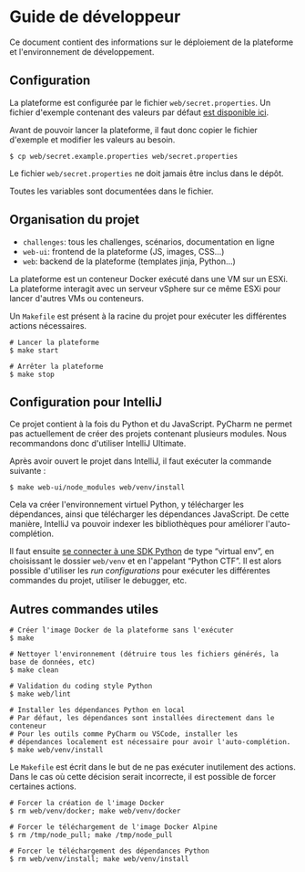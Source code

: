 # Guide de développeur

Ce document contient des informations sur le déploiement de la plateforme et l'environnement de développement.

## Configuration

La plateforme est configurée par le fichier `web/secret.properties`.
Un fichier d'exemple contenant des valeurs par défaut [est disponible ici](../web/secret.example.properties).

Avant de pouvoir lancer la plateforme, il faut donc copier le fichier d'exemple et modifier les valeurs au besoin.
```shell
$ cp web/secret.example.properties web/secret.properties
```
Le fichier `web/secret.properties` ne doit jamais être inclus dans le dépôt.

Toutes les variables sont documentées dans le fichier.

## Organisation du projet

- `challenges`: tous les challenges, scénarios, documentation en ligne
- `web-ui`: frontend de la plateforme (JS, images, CSS…)
- `web`: backend de la plateforme (templates jinja, Python…)

La plateforme est un conteneur Docker exécuté dans une VM sur un ESXi. La plateforme interagit avec un serveur vSphere sur ce même ESXi pour lancer d'autres VMs ou conteneurs.

Un `Makefile` est présent à la racine du projet pour exécuter les différentes actions nécessaires.

```shell
# Lancer la plateforme
$ make start

# Arrêter la plateforme
$ make stop
```

## Configuration pour IntelliJ

Ce projet contient à la fois du Python et du JavaScript.
PyCharm ne permet pas actuellement de créer des projets contenant plusieurs modules.
Nous recommandons donc d'utiliser IntelliJ Ultimate.

Après avoir ouvert le projet dans IntelliJ, il faut exécuter la commande suivante :
```shell
$ make web-ui/node_modules web/venv/install
```
Cela va créer l'environnement virtuel Python, y télécharger les dépendances, ainsi que télécharger les dépendances JavaScript.
De cette manière, IntelliJ va pouvoir indexer les bibliothèques pour améliorer l'auto-complétion.

Il faut ensuite [se connecter à une SDK Python](https://www.jetbrains.com/help/idea/creating-virtual-environment.html) de type “virtual env”, en choisissant le dossier `web/venv` et en l'appelant “Python CTF”.
Il est alors possible d'utiliser les *run configurations* pour exécuter les différentes commandes du projet, utiliser le debugger, etc.

## Autres commandes utiles

```shell
# Créer l'image Docker de la plateforme sans l'exécuter
$ make

# Nettoyer l'environnement (détruire tous les fichiers générés, la base de données, etc)
$ make clean

# Validation du coding style Python
$ make web/lint

# Installer les dépendances Python en local
# Par défaut, les dépendances sont installées directement dans le conteneur
# Pour les outils comme PyCharm ou VSCode, installer les 
# dépendances localement est nécessaire pour avoir l'auto-complétion.
$ make web/venv/install
```

Le `Makefile` est écrit dans le but de ne pas exécuter inutilement des actions.
Dans le cas où cette décision serait incorrecte, il est possible de forcer certaines actions.

```shell
# Forcer la création de l'image Docker
$ rm web/venv/docker; make web/venv/docker

# Forcer le téléchargement de l'image Docker Alpine
$ rm /tmp/node_pull; make /tmp/node_pull

# Forcer le téléchargement des dépendances Python
$ rm web/venv/install; make web/venv/install
```
